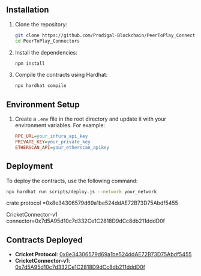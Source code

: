 ## Installation

1. Clone the repository:

   ```sh
   git clone https://github.com/Prodigal-Blockchain/PeerToPlay_Connectors.git
   cd PeerToPlay_Connectors
   ```

2. Install the dependencies:

   ```sh
   npm install
   ```

3. Compile the contracts using Hardhat:
   ```sh
   npx hardhat compile
   ```

## Environment Setup

1. Create a `.env` file in the root directory and update it with your environment variables. For example:

   ```ini
   RPC_URL=your_infura_api_key
   PRIVATE_KEY=your_private_key
   ETHERSCAN_API=your_etherscan_apikey
   ```

## Deployment

To deploy the contracts, use the following command:

```sh
npx hardhat run scripts/deploy.js --network your_network
```

crate protocol =0x8e34306579d69a1be524ddAE72B73D75Abdf5455

CricketConnector-v1 connector=0x7d5A95d10c7d332Ce1C2818D9dCc8db211dddD0f

## Contracts Deployed

- **Cricket Protocol**: [0x8e34306579d69a1be524ddAE72B73D75Abdf5455](https://sepolia.etherscan.io/address/0x8e34306579d69a1be524ddAE72B73D75Abdf5455)
- **CricketConnector-v1**: [0x7d5A95d10c7d332Ce1C2818D9dCc8db211dddD0f](https://sepolia.etherscan.io/address/0x7d5A95d10c7d332Ce1C2818D9dCc8db211dddD0f)
